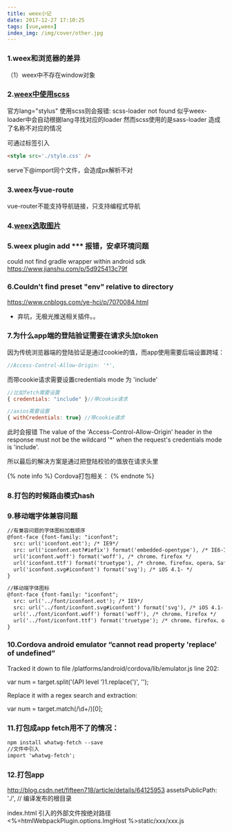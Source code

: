 ```yaml
---
title: weex小记
date: 2017-12-27 17:10:25
tags: [vue,weex]
index_img: /img/cover/other.jpg
---
```

### 1.weex和浏览器的差异
（1）weex中不存在window对象



### 2.[weex中使用scss](http://blog.csdn.net/seafishyls/article/details/64444819)
官方lang="stylus"
使用scss则会报错: scss-loader not found
似乎weex-loader中会自动根据lang寻找对应的loader
然而scss使用的是sass-loader 造成了名称不对应的情况


可通过标签引入
```html
<style src='./style.css' />
```
serve下@import同个文件，会造成px解析不对




### 3.weex与vue-route
vue-router不能支持导航链接，只支持编程式导航


### 4.[weex选取图片](https://github.com/voids/weex-image-crop-picker)


### 5.weex plugin add *** 报错，安卓环境问题
could not find gradle wrapper within android sdk
https://www.jianshu.com/p/5d925413c79f

### 6.Couldn't find preset "env" relative to directory
https://www.cnblogs.com/ye-hcj/p/7070084.html

* 弃坑，无极光推送相关插件。。

### 7.为什么app端的登陆验证需要在请求头加token
因为传统浏览器端的登陆验证是通过cookie的值，而app使用需要后端设置跨域：
```javascript
//Access-Control-Allow-Origin: '*',
```
而带cookie请求需要设置credentials mode 为 'include'
```javascript
//比如fetch需要设置 
{ credentials: "include" }//带cookie请求

//axios需要设置
{ withCredentials: true} //带cookie请求
```
此时会报错
The value of the 'Access-Control-Allow-Origin' header in the response must not be the wildcard '*' when the request's credentials mode is 'include'.

所以最后的解决方案是通过把登陆校验的值放在请求头里

{% note info %}
Cordova打包相关：
{% endnote %}

### 8.打包的时候路由模式hash


### 9.移动端字体兼容问题
```html
//有兼容问题的字体图标加载顺序
@font-face {font-family: "iconfont";
  src: url('iconfont.eot'); /* IE9*/
  src: url('iconfont.eot?#iefix') format('embedded-opentype'), /* IE6-IE8 */
  url('iconfont.woff') format('woff'), /* chrome、firefox */
  url('iconfont.ttf') format('truetype'), /* chrome、firefox、opera、Safari, Android, iOS 4.2+*/
  url('iconfont.svg#iconfont') format('svg'); /* iOS 4.1- */
}
```

```html
//移动端字体图标
@font-face {font-family: "iconfont";
  src: url('../font/iconfont.eot'); /* IE9*/
  src: url('../font/iconfont.svg#iconfont') format('svg'), /* iOS 4.1- */
  url('../font/iconfont.woff') format('woff'), /* chrome、firefox */
  url('../font/iconfont.ttf') format('truetype'); /* chrome、firefox、opera、Safari, Android, iOS 4.2+*/ 
}
```


### 10.Cordova android emulator “cannot read property 'replace' of undefined”
Tracked it down to file /platforms/android/cordova/lib/emulator.js line 202:

var num = target.split('(API level ')1.replace(')', '');

Replace it with a regex search and extraction:

var num = target.match(/\d+/)[0];


### 11.打包成app fetch用不了的情况：
```html
npm install whatwg-fetch --save
//文件中引入
import 'whatwg-fetch';
```

### 12.打包app 
http://blog.csdn.net/fifteen718/article/details/64125953
assetsPublicPath: './',  // 编译发布的根目录

index.html 引入的外部文件按绝对路径
<%=htmlWebpackPlugin.options.ImgHost %>static/xxx/xxx.js




